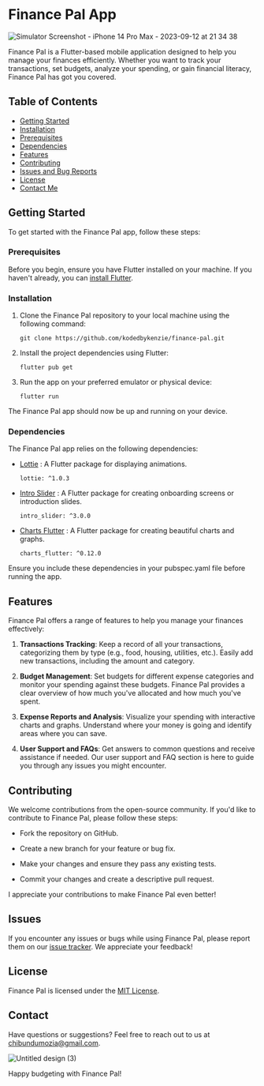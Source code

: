 # Finance Pal App

![Simulator Screenshot - iPhone 14 Pro Max - 2023-09-12 at 21 34 38](https://github.com/Kodedbykenzie/personal_finance_tracker/assets/98533498/811f359c-f94b-44f5-a79a-bcd2b6567ba5)

Finance Pal is a Flutter-based mobile application designed to help you manage your finances efficiently. Whether you want to track your transactions, set budgets, analyze your spending, or gain financial literacy, Finance Pal has got you covered.

## Table of Contents
- [Getting Started](#getting-started)
- [Installation](#installation)
- [Prerequisites](#prerequisites)
- [Dependencies](#dependencies)
- [Features](#features)
- [Contributing](#contributing)
- [Issues and Bug Reports](#issues)
- [License](#license)
- [Contact Me](#contact)

## Getting Started

To get started with the Finance Pal app, follow these steps:

### Prerequisites

Before you begin, ensure you have Flutter installed on your machine. If you haven't already, you can [install Flutter](https://flutter.dev/docs/get-started/install).

### Installation 

1. Clone the Finance Pal repository to your local machine using the following command:

   ```shell
   git clone https://github.com/kodedbykenzie/finance-pal.git
   
2. Install the project dependencies using Flutter:

    ```shell
    flutter pub get

3. Run the app on your preferred emulator or physical device:

   ```shell
   flutter run

The Finance Pal app should now be up and running on your device.

### Dependencies

The Finance Pal app relies on the following dependencies:

- [Lottie](https://pub.dev/packages/lottie) : A Flutter package for displaying animations.

  ```shell
  lottie: ^1.0.3

- [Intro Slider](https://pub.dev/packages/intro_slider) : A Flutter package for creating onboarding screens or introduction slides.

   ```shell
   intro_slider: ^3.0.0

- [Charts Flutter](https://pub.dev/packages/charts_flutter) : A Flutter package for creating beautiful charts and graphs.

   ```shell
   charts_flutter: ^0.12.0

Ensure you include these dependencies in your pubspec.yaml file before running the app.


## Features

Finance Pal offers a range of features to help you manage your finances effectively:

1. **Transactions Tracking**: Keep a record of all your transactions, categorizing them by type (e.g., food, housing, utilities, etc.). Easily add new transactions, including the amount and category.

2. **Budget Management**: Set budgets for different expense categories and monitor your spending against these budgets. Finance Pal provides a clear overview of how much you've allocated and how much you've spent.

3. **Expense Reports and Analysis**: Visualize your spending with interactive charts and graphs. Understand where your money is going and identify areas where you can save.

4. **User Support and FAQs**: Get answers to common questions and receive assistance if needed. Our user support and FAQ section is here to guide you through any issues you might encounter.


## Contributing

We welcome contributions from the open-source community. If you'd like to contribute to Finance Pal, please follow these steps:

- Fork the repository on GitHub.

- Create a new branch for your feature or bug fix.

- Make your changes and ensure they pass any existing tests.

- Commit your changes and create a descriptive pull request.

I appreciate your contributions to make Finance Pal even better!

## Issues

If you encounter any issues or bugs while using Finance Pal, please report them on our [issue tracker](https://github.com/yourusername/finance-pal/issues). We appreciate your feedback!

## License

Finance Pal is licensed under the [MIT License](LICENSE).

## Contact

Have questions or suggestions? Feel free to reach out to us at chibundumozia@gmail.com.

![Untitled design (3)](https://github.com/Kodedbykenzie/personal_finance_tracker/assets/98533498/31c936eb-d44b-404f-beb1-376cd12c19d9)

Happy budgeting with Finance Pal!

